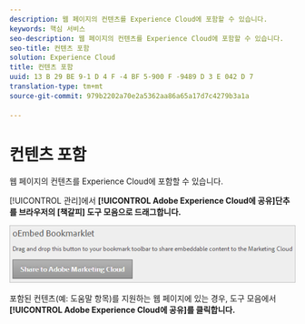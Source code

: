 ```yaml
---
description: 웹 페이지의 컨텐츠를 Experience Cloud에 포함할 수 있습니다.
keywords: 핵심 서비스
seo-description: 웹 페이지의 컨텐츠를 Experience Cloud에 포함할 수 있습니다.
seo-title: 컨텐츠 포함
solution: Experience Cloud
title: 컨텐츠 포함
uuid: 13 B 29 BE 9-1 D 4 F -4 BF 5-900 F -9489 D 3 E 042 D 7
translation-type: tm+mt
source-git-commit: 979b2202a70e2a5362aa86a65a17d7c4279b3a1a

---
```



# 컨텐츠 포함

웹 페이지의 컨텐츠를 Experience Cloud에 포함할 수 있습니다.

[!UICONTROL 관리]에서 **[!UICONTROL Adobe Experience Cloud에 공유]단추를 브라우저의 [책갈피] 도구 모음으로 드래그합니다.**

![](assets/oembed.png)

포함된 컨텐츠(예: 도움말 항목)를 지원하는 웹 페이지에 있는 경우, 도구 모음에서 **[!UICONTROL Adobe Experience Cloud에 공유]를 클릭합니다.**
